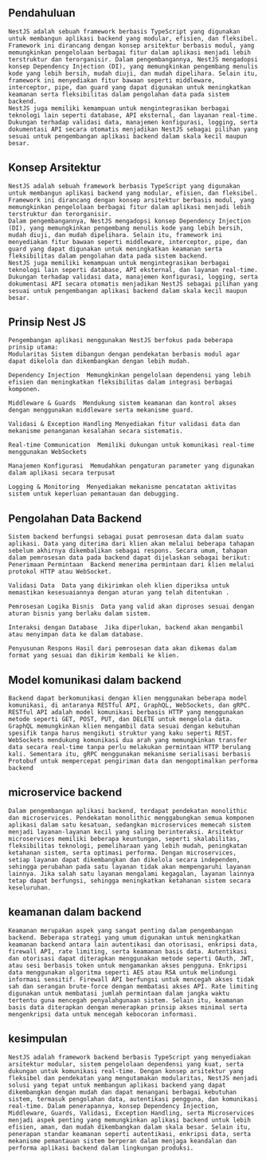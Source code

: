 ## Pendahuluan
    NestJS adalah sebuah framework berbasis TypeScript yang digunakan untuk membangun aplikasi backend yang modular, efisien, dan fleksibel. Framework ini dirancang dengan konsep arsitektur berbasis modul, yang memungkinkan pengelolaan berbagai fitur dalam aplikasi menjadi lebih terstruktur dan terorganisir. Dalam pengembangannya, NestJS mengadopsi konsep Dependency Injection (DI), yang memungkinkan pengembang menulis kode yang lebih bersih, mudah diuji, dan mudah dipelihara. Selain itu, framework ini menyediakan fitur bawaan seperti middleware, interceptor, pipe, dan guard yang dapat digunakan untuk meningkatkan keamanan serta fleksibilitas dalam pengolahan data pada sistem backend.
    NestJS juga memiliki kemampuan untuk mengintegrasikan berbagai teknologi lain seperti database, API eksternal, dan layanan real-time. Dukungan terhadap validasi data, manajemen konfigurasi, logging, serta dokumentasi API secara otomatis menjadikan NestJS sebagai pilihan yang sesuai untuk pengembangan aplikasi backend dalam skala kecil maupun besar.

## Konsep Arsitektur
    NestJS adalah sebuah framework berbasis TypeScript yang digunakan untuk membangun aplikasi backend yang modular, efisien, dan fleksibel. Framework ini dirancang dengan konsep arsitektur berbasis modul, yang memungkinkan pengelolaan berbagai fitur dalam aplikasi menjadi lebih terstruktur dan terorganisir.
    Dalam pengembangannya, NestJS mengadopsi konsep Dependency Injection (DI), yang memungkinkan pengembang menulis kode yang lebih bersih, mudah diuji, dan mudah dipelihara. Selain itu, framework ini menyediakan fitur bawaan seperti middleware, interceptor, pipe, dan guard yang dapat digunakan untuk meningkatkan keamanan serta fleksibilitas dalam pengolahan data pada sistem backend.
    NestJS juga memiliki kemampuan untuk mengintegrasikan berbagai teknologi lain seperti database, API eksternal, dan layanan real-time. Dukungan terhadap validasi data, manajemen konfigurasi, logging, serta dokumentasi API secara otomatis menjadikan NestJS sebagai pilihan yang sesuai untuk pengembangan aplikasi backend dalam skala kecil maupun besar.

## Prinsip Nest JS
    Pengembangan aplikasi menggunakan NestJS berfokus pada beberapa prinsip utama:
    Modularitas Sistem dibangun dengan pendekatan berbasis modul agar dapat dikelola dan dikembangkan dengan lebih mudah.
    
    Dependency Injection  Memungkinkan pengelolaan dependensi yang lebih efisien dan meningkatkan fleksibilitas dalam integrasi berbagai komponen.
    
    Middleware & Guards  Mendukung sistem keamanan dan kontrol akses dengan menggunakan middleware serta mekanisme guard.
    
    Validasi & Exception Handling Menyediakan fitur validasi data dan mekanisme penanganan kesalahan secara sistematis.
    
    Real-time Communication  Memiliki dukungan untuk komunikasi real-time menggunakan WebSockets
    
    Manajemen Konfigurasi  Memudahkan pengaturan parameter yang digunakan dalam aplikasi secara terpusat
    
    Logging & Monitoring  Menyediakan mekanisme pencatatan aktivitas sistem untuk keperluan pemantauan dan debugging.

## Pengolahan Data Backend
    Sistem backend berfungsi sebagai pusat pemrosesan data dalam suatu aplikasi. Data yang diterima dari klien akan melalui beberapa tahapan sebelum akhirnya dikembalikan sebagai respons. Secara umum, tahapan dalam pemrosesan data pada backend dapat dijelaskan sebagai berikut:
    Penerimaan Permintaan  Backend menerima permintaan dari klien melalui protokol HTTP atau WebSocket.

    Validasi Data  Data yang dikirimkan oleh klien diperiksa untuk memastikan kesesuaiannya dengan aturan yang telah ditentukan .

    Pemrosesan Logika Bisnis  Data yang valid akan diproses sesuai dengan aturan bisnis yang berlaku dalam sistem.

    Interaksi dengan Database  Jika diperlukan, backend akan mengambil atau menyimpan data ke dalam database.

    Penyusunan Respons Hasil dari pemrosesan data akan dikemas dalam format yang sesuai dan dikirim kembali ke klien.

## Model komunikasi dalam backend
    Backend dapat berkomunikasi dengan klien menggunakan beberapa model komunikasi, di antaranya RESTful API, GraphQL, WebSockets, dan gRPC. RESTful API adalah model komunikasi berbasis HTTP yang menggunakan metode seperti GET, POST, PUT, dan DELETE untuk mengelola data. GraphQL memungkinkan klien mengambil data sesuai dengan kebutuhan spesifik tanpa harus mengikuti struktur yang kaku seperti REST. WebSockets mendukung komunikasi dua arah yang memungkinkan transfer data secara real-time tanpa perlu melakukan permintaan HTTP berulang kali. Sementara itu, gRPC menggunakan mekanisme serialisasi berbasis Protobuf untuk mempercepat pengiriman data dan mengoptimalkan performa backend

## microservice backend
    Dalam pengembangan aplikasi backend, terdapat pendekatan monolithic dan microservices. Pendekatan monolithic menggabungkan semua komponen aplikasi dalam satu kesatuan, sedangkan microservices memecah sistem menjadi layanan-layanan kecil yang saling berinteraksi. Arsitektur microservices memiliki beberapa keuntungan, seperti skalabilitas, fleksibilitas teknologi, pemeliharaan yang lebih mudah, peningkatan ketahanan sistem, serta optimasi performa. Dengan microservices, setiap layanan dapat dikembangkan dan dikelola secara independen, sehingga perubahan pada satu layanan tidak akan mempengaruhi layanan lainnya. Jika salah satu layanan mengalami kegagalan, layanan lainnya tetap dapat berfungsi, sehingga meningkatkan ketahanan sistem secara keseluruhan.

## keamanan dalam backend
    Keamanan merupakan aspek yang sangat penting dalam pengembangan backend. Beberapa strategi yang umum digunakan untuk meningkatkan keamanan backend antara lain autentikasi dan otorisasi, enkripsi data, firewall API, rate limiting, serta keamanan basis data. Autentikasi dan otorisasi dapat diterapkan menggunakan metode seperti OAuth, JWT, atau sesi berbasis token untuk mengamankan akses pengguna. Enkripsi data menggunakan algoritma seperti AES atau RSA untuk melindungi informasi sensitif. Firewall API berfungsi untuk mencegah akses tidak sah dan serangan brute-force dengan membatasi akses API. Rate limiting digunakan untuk membatasi jumlah permintaan dalam jangka waktu tertentu guna mencegah penyalahgunaan sistem. Selain itu, keamanan basis data diterapkan dengan menerapkan prinsip akses minimal serta mengenkripsi data untuk mencegah kebocoran informasi.

## kesimpulan
    NestJS adalah framework backend berbasis TypeScript yang menyediakan arsitektur modular, sistem pengelolaan dependensi yang kuat, serta dukungan untuk komunikasi real-time. Dengan konsep arsitektur yang fleksibel dan pendekatan yang mengutamakan modularitas, NestJS menjadi solusi yang tepat untuk membangun aplikasi backend yang dapat dikembangkan dengan mudah dan dapat menangani berbagai kebutuhan sistem, termasuk pengolahan data, autentikasi pengguna, dan komunikasi real-time. Dalam penerapannya, konsep Dependency Injection, Middleware, Guards, Validasi, Exception Handling, serta Microservices menjadi aspek penting yang memungkinkan aplikasi backend untuk lebih efisien, aman, dan mudah dikembangkan dalam skala besar. Selain itu, penerapan standar keamanan seperti autentikasi, enkripsi data, serta mekanisme pemantauan sistem berperan dalam menjaga keandalan dan performa aplikasi backend dalam lingkungan produksi.